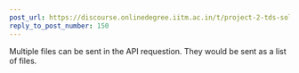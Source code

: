 ```yaml
---
post_url: https://discourse.onlinedegree.iitm.ac.in/t/project-2-tds-solver-discussion-thread/169029/151
reply_to_post_number: 150
---
```

Multiple files can be sent in the API requestion. They would be sent as a list of files.